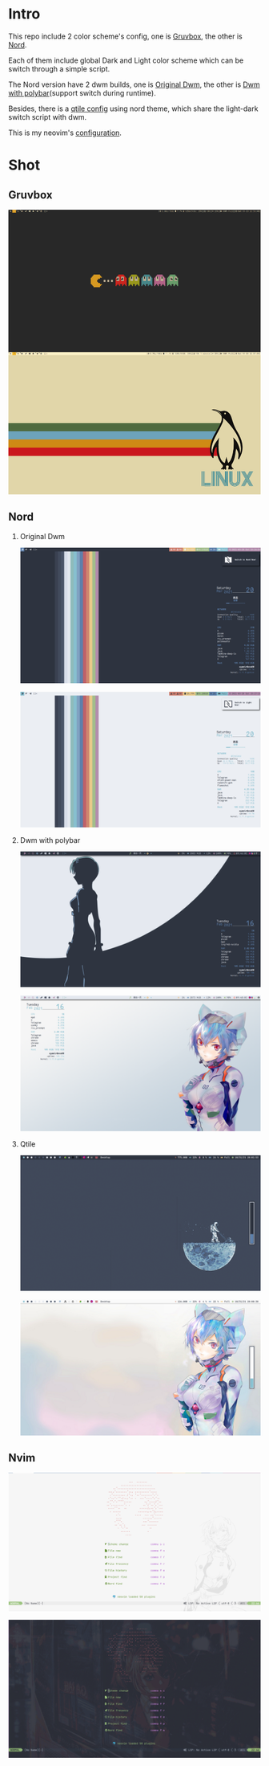 # Intro

This repo include 2 color scheme's config, one is [Gruvbox](./gruvbox), the other is [Nord](./nord).

Each of them include global Dark and Light color scheme which can be switch through a simple script.

The Nord version have 2 dwm builds, one is [Original Dwm](./nord/.dwm-ori), the other is [Dwm with polybar](./nord/.dwm-po)(support switch during runtime). 

Besides, there is a [qtile config](./nord/config/qtile) using nord theme, which share the light-dark switch script with dwm.

This is my neovim's [configuration](https://github.com/ayamir/nvimdots).

# Shot

## Gruvbox

![gruvbox](./gruvbox/shot/desktop.png)

## Nord

1. Original Dwm

   ![Dark](./nord/Pictures/shot/dark-dwm.png)

   ![Light](./nord/Pictures/shot/light-dwm.png)

2. Dwm with polybar

   ![Dark](./nord/Pictures/shot/dark-dwmpo.png)

   ![Light](./nord/Pictures/shot/light-dwmpo.png)
   
3. Qtile

   ![Dark-qtile](./nord/Pictures/shot/dark-qtile.png)

   ![Light-qtile](./nord/Pictures/shot/light-qtile.png)

## Nvim

![nvim-shot-light](./nord/Pictures/shot/light-nvim.png)

![nvim-shot-nord](./nord/Pictures/shot/nord-nvim.png)
